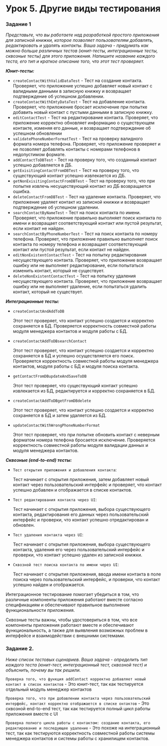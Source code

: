 # Урок 5. Другие виды тестирования

### Задание 1

*Представьте, что вы работаете над разработкой простого приложения для записной книжки, которое позволяет пользователям
добавлять, редактировать и удалять контакты. Ваша задача - придумать как можно больше различных тестов (юнит-тесты,
интеграционные тесты, сквозные тесты) для этого приложения. Напишите название каждого теста, его тип и краткое описание
того, что этот тест проверяет.*

***Юнит-тесты:***

- ```createContactWithValidDataTest``` - Тест на создание контакта. Проверяет, что приложение успешно добавляет новый
  контакт с валидными данными в записную книжку и возвращает подтверждение об успешном добавлении.
- ```createContactWithEmtyDataTest``` - Тест на добавление контакта. Проверяет, что приложение бросает исключение при
  попытке добавить новый контакт с пустыми данными в записную книжку.
- ```editContactTest``` - Тест на редактирование контакта. Проверяет, что приложение корректно обновляет информацию о
  существующем контакте, изменяя его данные, и возвращает подтверждение об успешном обновлении
- ```validatePhoneNumberFormatTest``` - Тест на проверку валидного формата номера телефона. Проверяет, что приложение
  проверяет и не позволяет добавлять контакты с номерами телефонов в недопустимом формате.
- ```addContactToDBTest``` - Тест на проверку того, что созданный контакт успешно добавляется в ДБ.
- ```getExisitingContactFromDBTest``` - Тест на проверку того, что существующий контакт успешно извлекается из ДБ.
- ```getNonExisitingContactFromDBTest``` - Тест на проверку того, что при попытке извлечь несуществующий контакт из ДБ
  возвращается ошибка.
- ```deleteContactFromDBTest``` - Тест на удаление контакта. Проверяет, что приложение удаляет контакт из записной
  книжки и возвращает подтверждение об успешном удалении.
- ```searchContactByNameTest``` - Тест на поиск контакта по имени. Проверяет, что приложение правильно выполняет поиск
  контакта по имени и возвращает соответствующий контакт или пустой результат, если контакт не найден.
- ```searchContactByPhoneNumberTest``` - Тест на поиск контакта по номеру телефона. Проверяет, что приложение правильно
  выполняет поиск контакта по номеру телефона и возвращает соответствующий контакт или пустой результат, если контакт не
  найден.
- ```editNonExistentContactTest``` - Тест на попытку редактирования несуществующего контакта. Проверяет, что приложение
  возвращает ошибку или не выполняет редактирование, если попытаться изменить контакт, который не существует.
- ```deleteNonExistentContactTest``` - Тест на попытку удаления несуществующего контакта. Проверяет, что приложение
  возвращает ошибку или не выполняет удаление, если попытаться удалить контакт, который не существует.

***Интеграционные тесты:***

- ```createContactAndAddToDB```

  Этот тест проверяет, что контакт успешно создается и корректно сохраняется в БД. Проверяется корректность совместной
  работы модуля менеджера контактов и модуля работы с БД.

- ```createContactAddToDBsearchContact```

  Этот тест проверяет, что контакт успешно создается и корректно сохраняется в БД и успешно осуществляется его поиск.
  Проверяется корректность совместной работы модуля менеджера контактов, модуля работы с БД и модуля поиска контакта.

- ```getContactFromDBupdateAndSaveToDB```

  Этот тест проверяет, что существующий контакт успешно извлекается из БД, редактируется и корректно сохраняется в БД.

- ```createContactAddToDBgetFromDBdelete```

  Этот тест проверяет, что контакт успешно создается и корректно сохраняется в БД и затем удаляется из БД.

- ```updateContactWithWrongPhoneNumberFormat```

  Этот тест проверяет, что при попытке обновить контакт с неверным форматом номера телефона бросается исключение.
  Проверяется корректность совместной работы модуля валидации данных и модуля менеджера контактов.

***Сквозные (end-to-end) тесты:***

- ```Тест открытия приложения и добавления контакта```:

  Тест начинает с открытия приложения, затем добавляет новый контакт через пользовательский интерфейс и проверяет, что
  контакт успешно добавлен и отображается в списке контактов.

- ```Тест редактирования контакта через UI```:

  Тест начинает с открытия приложения, выбора существующего контакта, редактирования его данных через пользовательский
  интерфейс и проверки, что контакт успешно отредактирован и обновлен.

- ```Тест удаления контакта через UI```:

  Тест начинает с открытия приложения, выбора существующего контакта, удаления его через пользовательский интерфейс и
  проверки, что контакт успешно удален из записной книжки.

- ```Сквозной тест поиска контакта по имени через UI```:

  Тест начинает с открытия приложения, ввода имени контакта в поле поиска через пользовательский интерфейс, и проверки,
  что контакт успешно найден и отображается.

Интеграционное тестирование помогает убедиться в том, что различные компоненты приложения работают вместе согласно
спецификациям и обеспечивают правильное выполнение функциональности приложения.

Сквозные тесты важны, чтобы удостовериться в том, что все компоненты приложения работают вместе и обеспечивают
функциональность, а также для выявления возможных проблем в интерфейсе и взаимодействии с внешними системами.

### Задание 2.

*Ниже список тестовых сценариев. Ваша задача - определить тип каждого теста (юнит-тест, интеграционный тест, сквозной
тест) и объяснить, почему вы так решили.*

```Проверка того, что функция addContact корректно добавляет новый контакт в список контактов``` - Это юнит-тест, так
как тестируется отдельный модуль менеджер контактов

```Проверка того, что при добавлении контакта через пользовательский интерфейс, контакт корректно отображается в списке онтактов``` -
Это сквозной end-to-end тест, так как тестируется полный цикл работы приложения вместе с UI

```Проверка полного цикла работы с контактом: создание контакта, его редактирование и последующее удаление``` - Это
похоже на интеграционный тест, так как тестируются корректность совместной работы системы менеджера контактов и системы
работы с хранилищем контактов.